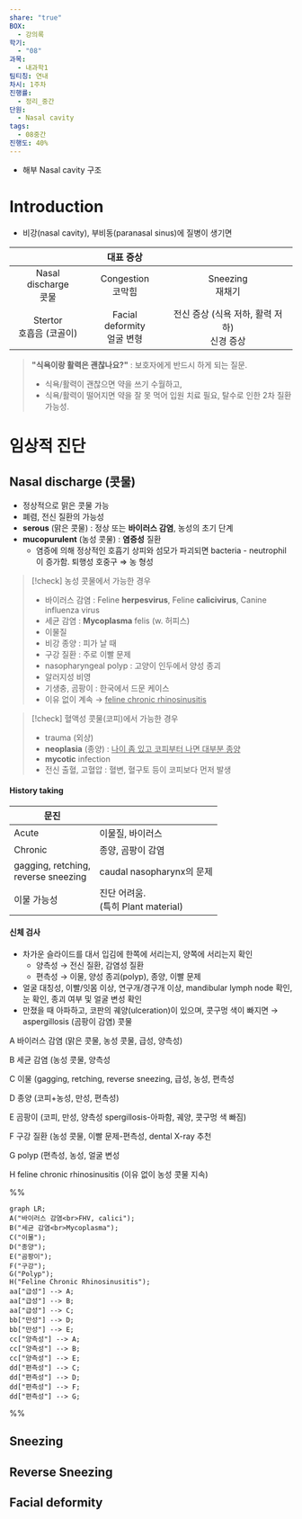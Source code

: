 ```yaml
---
share: "true"
BOX:
  - 강의록
학기:
  - "08"
과목:
  - 내과학1
팀티칭: 연내
차시: 1주차
진행률:
  - 정리_중간
단원:
  - Nasal cavity
tags:
  - 08중간
진행도: 40%
---
```


- 해부 Nasal cavity 구조

# Introduction

- 비강(nasal cavity), 부비동(paranasal sinus)에 질병이 생기면

|                       |           대표 증상           |                               |
| :-------------------: | :-----------------------: | :---------------------------: |
| Nasal discharge<br>콧물 |     Congestion<br>코막힘     |        Sneezing<br>재채기        |
| Stertor<br>호흡음 (코골이)  | Facial deformity<br>얼굴 변형 | 전신 증상 (식욕 저하, 활력 저하)<br>신경 증상 |
> **"식욕이랑 활력은 괜찮나요?"** : 보호자에게 반드시 하게 되는 질문.
> - 식욕/활력이 괜찮으면 약을 쓰기 수월하고,
> - 식욕/활력이 떨어지면 약을 잘 못 먹어 입원 치료 필요, 탈수로 인한 2차 질환 가능성.

# 임상적 진단

## Nasal discharge (콧물)

- 정상적으로 맑은 콧물 가능
- 폐렴, 전신 질환의 가능성
- **serous** (맑은 콧물) : 정상 또는 **바이러스 감염**, 농성의 초기 단계
- **mucopurulent** (농성 콧물) : **염증성** 질환
	- 염증에 의해 정상적인 호흡기 상피와 섬모가 파괴되면 bacteria - neutrophil이 증가함. 퇴행성 호중구 ⇒ 농 형성


>[!check] 농성 콧물에서 가능한 경우
>- 바이러스 감염 : Feline **herpesvirus**, Feline **calicivirus**, Canine influenza virus
>- 세균 감염 : **Mycoplasma** felis (w. 허피스)
>- 이물질
>- 비강 종양 : 피가 날 때
>- 구강 질환 : 주로 이빨 문제
>- nasopharyngeal polyp : 고양이 인두에서 양성 종괴
>- 알러지성 비영
>- 기생충, 곰팡이 : 한국에서 드문 케이스
>- 이유 없이 계속 → <u>feline chronic rhinosinusitis</u>

>[!check] 혈액성 콧물(코피)에서 가능한 경우
>- trauma (외상)
>- **neoplasia** (종양) : <u>나이 좀 있고 코피부터 나면 대부분 종양</u>
>- **mycotic** infection
>- 전신 출혈, 고혈압 : 혈변, 혈구토 등이 코피보다 먼저 발생

#### History taking

| 문진                                     |                                |
| -------------------------------------- | ------------------------------ |
| Acute                                  | 이물질, 바이러스                      |
| Chronic                                | 종양, 곰팡이 감염                     |
| gagging, retching,<br>reverse sneezing | caudal nasopharynx의 문제         |
| 이물 가능성                                 | 진단 어려움.<br>(특히 Plant material) |


#### 신체 검사

- 차가운 슬라이드를 대서 입김에 한쪽에 서리는지, 양쪽에 서리는지 확인
	- 양측성 → 전신 질환, 감염성 질환
	- 편측성 → 이물, 양성 종괴(polyp), 종양, 이빨 문제
- 얼굴 대칭성, 이빨/잇몸 이상, 연구개/경구개 이상, mandibular lymph node 확인, 눈 확인, 종괴 여부 및 얼굴 변성 확인
- 만졌을 때 아파하고, 코판의 궤양(ulceration)이 있으며, 콧구멍 색이 빠지면 → aspergillosis (곰팡이 감염)
콧물

A 바이러스 감염 (맑은 콧물, 농성 콧물, 급성, 양측성)

B 세균 감염 (농성 콧물, 양측성

C 이물 (gagging, retching, reverse sneezing, 급성, 농성, 편측성

D 종양 (코피+농성, 만성, 편측성)

E 곰팡이 (코피, 만성, 양측성 spergillosis-아파함, 궤양, 콧구멍 색 빠짐)

F 구강 질환 (농성 콧물, 이빨 문제-편측성, dental X-ray 추천

G polyp (편측성, 농성, 얼굴 변성

H feline chronic rhinosinusitis (이유 없이 농성 콧물 지속)

%%
```mermaid
graph LR;
A("바이러스 감염<br>FHV, calici");
B("세균 감염<br>Mycoplasma");
C("이물");
D("종양");
E("곰팡이");
F("구강");
G("Polyp");
H("Feline Chronic Rhinosinusitis");
aa["급성"] --> A;
aa["급성"] --> B;
aa["급성"] --> C;
bb["만성"] --> D;
bb["만성"] --> E;
cc["양측성"] --> A;
cc["양측성"] --> B;
cc["양측성"] --> E;
dd["편측성"] --> C;
dd["편측성"] --> D;
dd["편측성"] --> F;
dd["편측성"] --> G;
```

%%

## Sneezing

## Reverse Sneezing

## Facial deformity